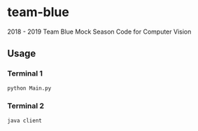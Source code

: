 # team-blue
2018 - 2019 Team Blue Mock Season Code for Computer Vision

## Usage
### Terminal 1
```sh
python Main.py
```
### Terminal 2
```sh
java client
```
